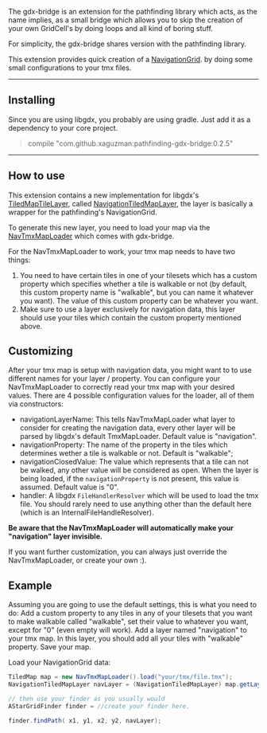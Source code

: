 The gdx-bridge is an extension for the pathfinding library which acts, as the name implies, as a small bridge which allows
you to skip the creation of your own GridCell's by doing loops and all kind of boring stuff.

For simplicity, the gdx-bridge shares version with the pathfinding library.

This extension provides quick creation of a [NavigationGrid](https://github.com/xaguzman/pathfinding/blob/master/pathfinding/src/main/org/xguzm/pathfinding/grid/NavigationGrid.java).
by doing some small configurations to your tmx files.

__________

## Installing
Since you are using libgdx, you probably are using gradle. Just add it as a dependency to your core project.

>   compile "com.github.xaguzman:pathfinding-gdx-bridge:0.2.5"

__________

## How to use

This extension contains a new implementation for libgdx's [TiledMapTileLayer](https://github.com/libgdx/libgdx/blob/master/gdx/src/com/badlogic/gdx/maps/tiled/TiledMapTileLayer.java), called
[NavigationTiledMapLayer](https://github.com/xaguzman/pathfinding/blob/master/gdx-bridge/src/main/org/xguzm/pathfinding/gdxbridge/NavigationTiledMapLayer.java), the layer is basically a wrapper
for the pathfinding's NavigationGrid.

To generate this new layer, you need to load your map via the [NavTmxMapLoader](https://github.com/xaguzman/pathfinding/blob/master/gdx-bridge/src/main/org/xguzm/pathfinding/gdxbridge/NavTmxMapLoader.java)
which comes with gdx-bridge.

For the NavTmxMapLoader to work, your tmx map needs to have two things:
1.  You need to have certain tiles in one of your tilesets which has a custom property which specifies whether a tile is walkable or not (by default, this custom property name is "walkable", but you can name it whatever you want).
The value of this custom property can be whatever you want.
2.  Make sure to use a layer exclusively for navigation data, this layer should use your tiles which contain the custom property mentioned above.

## Customizing

After your tmx map is setup with navigation data, you might want to to use different names for your layer / property.
You can configure your NavTmxMapLoader to correctly read your tmx map with your desired values. There are 4 possible
configuration values for the loader, all of them via constructors:

*   navigationLayerName: This tells NavTmxMapLoader what layer to consider for creating the navigation data, every other layer will be parsed by libgdx's default TmxMapLoader. Default value is "navigation".
*   navigationProperty: The name of the property in the tiles which determines wether a tile is walkable or not. Default is "walkable";
*   navigationClosedValue: The value which represents that a tile can not be walked, any other value will be considered as open. When the layer is being loaded,
if the `navigationProperty` is not present, this value is assumed. Default value is "0".
*   handler: A libgdx `FileHandlerResolver` which will be used to load the tmx file. You should rarely need to use anything other than the default here (which is an InternalFileHandleResolver).

**Be aware that the NavTmxMapLoader will automatically make your "navigation" layer invisible.**

If you want further customization, you can always just override the NavTmxMapLoader, or create your own :).

## Example

Assuming you are going to use the default settings, this is what you need to do:
Add a custom property to any tiles in any of your tilesets that you want to make walkable called "walkable", set their value to whatever you want, except for "0" (even empty will work).
Add a layer named "navigation" to your tmx map. In this layer, you should add all your tiles with "walkable" property.
Save your map.

Load your NavigationGrid data:
```java
TiledMap map = new NavTmxMapLoader().load("your/tmx/file.tmx");
NavigationTiledMapLayer navLayer = (NavigationTiledMapLayer) map.getLayer("navigation");

// then use your finder as you usually would
AStarGridFinder finder = //create your finder here.

finder.findPath( x1, y1, x2, y2, navLayer);
```

